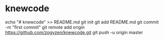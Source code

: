 # knewcode

echo "# knewcode" >> README.md
git init
git add README.md
git commit -m "first commit"
git remote add origin https://github.com/zogyzen/knewcode.git
git push -u origin master

